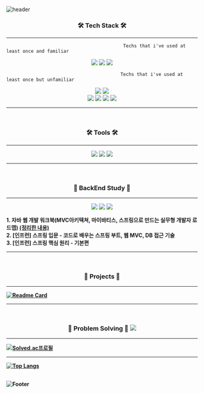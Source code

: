 ![header](https://capsule-render.vercel.app/api?type=waving&color=0:9C00FF,100:00BFFF&height=150&section=header&text=Welcome&fontSize=40&fontColor=000000&fontAlign=50&fontAlignY=30)

<h3 align="center"><b>🛠 Tech Stack 🛠</b></h3>

---

```
                                           Techs that i've used at least once and familiar
```

<div align="center">
<img src="https://img.shields.io/badge/Java-007396?style=flat-badge&logo=java&logoColor=white"/>
<img src="https://img.shields.io/badge/Spring-6DB33F?style=flat-badge&logo=spring&logoColor=white"/>
<img src="https://img.shields.io/badge/Spring Boot-6DB33F?style=flat-badge&logo=springboot&logoColor=white"/>
</div>

```
                                          Techs that i've used at least once but unfamiliar
```

<div align="center">
<img src="https://img.shields.io/badge/Python-3776AB?style=flat-badge&logo=python&logoColor=white"/>
<img src="https://img.shields.io/badge/Django-092E20?style=flat-badge&logo=django&logoColor=white"/><br>
<img src="https://img.shields.io/badge/HTML-E34F26?style=flat-badge&logo=html5&logoColor=white"/>
<img src="https://img.shields.io/badge/Bootstrap-7952B3?style=flat-badge&logo=bootstrap&logoColor=white"/>
<img src="https://img.shields.io/badge/CSS-1572B6?style=flat-badge&logo=css3&logoColor=white"/>
<img src="https://img.shields.io/badge/MySQL-4479A1?style=flat-badge&logo=mysql&logoColor=white"/>
</div>

---
<br>
<h3 align="center"><b>🛠 Tools 🛠</b></h3>

---

<div align="center">
<img src="https://img.shields.io/badge/Eclipse-2C2255?style=flat-badge&logo=eclipseide&logoColor=white"/>
<img src="https://img.shields.io/badge/Visual Studio Code-007ACC?style=flat-badge&logo=visualstudiocode&logoColor=white"/>
<img src="https://img.shields.io/badge/IntelliJ-000000?style=flat-badge&logo=intellijidea&logoColor=white"/>
</div>

---

<br>

<h3 align="center"><b>📌 BackEnd Study 📌</b></h3>

---

<div align="center">
<img src="https://img.shields.io/badge/Java-007396?style=flat-badge&logo=java&logoColor=white"/>
<img src="https://img.shields.io/badge/Spring-6DB33F?style=flat-badge&logo=spring&logoColor=white"/>
<img src="https://img.shields.io/badge/Spring Boot-6DB33F?style=flat-badge&logo=springboot&logoColor=white"/>
</div>


<b>1. 자바 웹 개발 워크북(MVC아키텍쳐, 마이바티스, 스프링으로 만드는 실무형 개발자 로드맵)
<a href="https://jw-nam.tistory.com/category/%EA%B3%B5%EB%B6%80%20%EC%A0%95%EB%A6%AC/Web">(정리한 내용)</a><br>
<b>2. [인프런] 스프링 입문 - 코드로 배우는 스프링 부트, 웹 MVC, DB 접근 기술
<br>
<b>3. [인프런] 스프링 핵심 원리 - 기본편
<br>



---

<br>
<h3 align="center"><b>📘 Projects 📘</b></h3>

---
  
[![Readme Card](https://github-readme-stats.vercel.app/api/pin/?username=wrewre46&repo=JSPBoard)](https://github.com/wrewre46/JSPBoard)

---
<br>

<h3 align="center"><b>📌 Problem Solving 📌</b> <img src="https://img.shields.io/badge/Java-007396?style=flat-badge&logo=java&logoColor=white"/> </h3>

---

[![Solved.ac프로필](http://mazassumnida.wtf/api/v2/generate_badge?boj=wrewre46)](https://solved.ac/wrewre46)

---

[![Top Langs](https://github-readme-stats.vercel.app/api/top-langs/?username=wrewre46&layout=compact&theme=tokyonight)](https://github.com/wrewre46/github-readme-stats)
<br><br>

![Footer](https://capsule-render.vercel.app/api?type=waving&color=0:9C00FF,100:00BFFF&height=150&section=footer)
